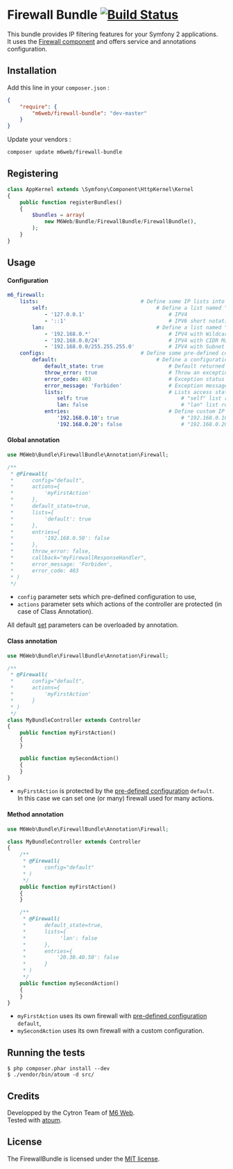 # Firewall Bundle [![Build Status](https://secure.travis-ci.org/M6Web/FirewallBundle.png)](http://travis-ci.org/M6Web/FirewallBundle)

This bundle provides IP filtering features for your Symfony 2 applications.  
It uses the [Firewall component](https://github.com/M6Web/Firewall) and offers service and annotations configuration.

## Installation

Add this line in your `composer.json` :

```json
{
    "require": {
        "m6web/firewall-bundle": "dev-master"
    }
}
```

Update your vendors :

```
composer update m6web/firewall-bundle
```

## Registering

```php
class AppKernel extends \Symfony\Component\HttpKernel\Kernel
{
    public function registerBundles()
    {
        $bundles = array(
            new M6Web/Bundle/FirewallBundle/FirewallBundle(),
        );
    }
}
```

## Usage

#### Configuration

```yaml
m6_firewall:
    lists:             	                   # Define some IP lists into the Firewall Provider
        self: 				                    # Define a list named "self"
            - '127.0.0.1' 			                # IPV4
            - '::1'      	 	        	        # IPV6 short notation
        lan:     			                    # Define a list named "lan"
            - '192.168.0.*' 		                # IPV4 with Wildcard (* = all)
            - '192.168.0.0/24' 		                # IPV4 with CIDR Mask
            - '192.168.0.0/255.255.255.0' 	        # IPV4 with Subnet Mask
    configs: 				               # Define some pre-defined configurations into the Firewall Provider
        default: 				                # Define a configuration named "default"
            default_state: true 		            # Default returned value (default: true)
            throw_error: true 		                # Throw an exception for rejected users (default: true)
            error_code: 403 		                # Exception status code (default: 403)
            error_message: 'Forbiden' 	            # Exception message (default: Forbiden)
            lists: 			                        # Lists access state
                self: true 			                    # "self" list records will be allowed by the firewall
                lan: false 			                    # "lan" list records will be rejected by the firewall
            entries: 			                    # Define custom IP's access state
                '192.168.0.10': true 	                # "192.168.0.10" will be allowed
                '192.168.0.20': false 	                # "192.168.0.20" will be rejected
```

#### Global annotation

```php
use M6Web\Bundle\FirewallBundle\Annotation\Firewall;

/**
 * @Firewall(
 *      config="default",
 *      actions={
 *          'myFirstAction'
 *      },
 *      default_state=true,
 *      lists={
 *          'default': true
 *      },
 *      entries={
 *          '192.168.0.50': false
 *      },
 *      throw_error: false,
 *      callback="myFirewallResponseHandler",
 *      error_message: 'Forbiden',
 *      error_code: 403
 * )
 */
```

* `config` parameter sets which pre-defined configuration to use, 
* `actions` parameter sets which actions of the controller are protected (in case of Class Annotation).  

All default [set](#configuration) parameters can be overloaded by annotation.

#### Class annotation

```php
use M6Web\Bundle\FirewallBundle\Annotation\Firewall;

/**
 * @Firewall(
 *      config="default",
 *      actions={
 *          'myFirstAction'
 *      }
 * )
 */
class MyBundleController extends Controller
{
    public function myFirstAction()
    {
    }

    public function mySecondAction()
    {
    }
}
```

* `myFirstAction` is protected by the [pre-defined configuration](#configuration) `default`.  
In this case we can set one (or many) firewall used for many actions.

#### Method annotation

```php
use M6Web\Bundle\FirewallBundle\Annotation\Firewall;

class MyBundleController extends Controller
{
    /**
     * @Firewall(
     *      config="default"
     * )
     */
    public function myFirstAction()
    {
    }

    /**
     * @Firewall(
     *      default_state=true,
     *      lists={
     *           'lan': false
     *      },
     *      entries={
     *          '20.30.40.50': false
     *      }
     * )
     */
    public function mySecondAction()
    {
    }
}
```

* `myFirstAction` uses its own firewall with [pre-defined configuration](#configuration) `default`,
* `mySecondAction` uses its own firewall with a custom configuration.

## Running the tests

```
$ php composer.phar install --dev
$ ./vendor/bin/atoum -d src/
```

## Credits

Developped by the Cytron Team of [M6 Web](http://tech.m6web.fr/).  
Tested with [atoum](http://atoum.org).

## License

The FirewallBundle is licensed under the [MIT license](LICENSE).

